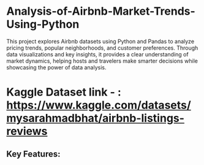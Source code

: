 # Analysis-of-Airbnb-Market-Trends-Using-Python
This project explores Airbnb datasets using Python and Pandas to analyze pricing trends, popular neighborhoods, and customer preferences. Through data visualizations and key insights, it provides a clear understanding of market dynamics, helping hosts and travelers make smarter decisions while showcasing the power of data analysis.

# Kaggle Dataset link - : https://www.kaggle.com/datasets/mysarahmadbhat/airbnb-listings-reviews
## Key Features:
